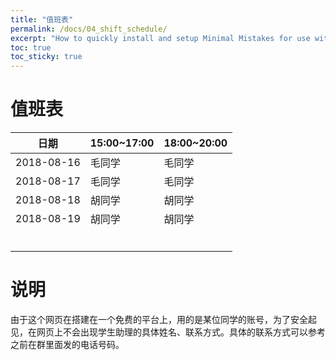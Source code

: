 ```yaml
---
title: "值班表"
permalink: /docs/04_shift_schedule/
excerpt: "How to quickly install and setup Minimal Mistakes for use with GitHub Pages."
toc: true
toc_sticky: true
---
```


# 值班表

| 日期       | 15:00~17:00 | 18:00~20:00 |
| ---------- | ----------- | ----------- |
| 2018-08-16 | 毛同学      | 毛同学      |
| 2018-08-17 | 毛同学      | 毛同学      |
| 2018-08-18 | 胡同学      | 胡同学      |
| 2018-08-19 | 胡同学      | 胡同学      |
|            |             |             |
|            |             |             |
|            |             |             |
|            |             |             |
|            |             |             |
|            |             |             |

# 说明

由于这个网页在搭建在一个免费的平台上，用的是某位同学的账号，为了安全起见，在网页上不会出现学生助理的具体姓名、联系方式。具体的联系方式可以参考之前在群里面发的电话号码。
